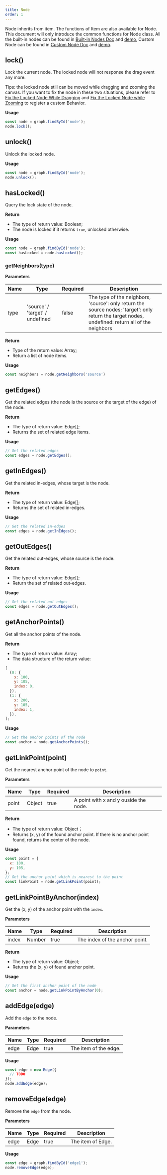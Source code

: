 ```yaml
---
title: Node
order: 1
---
```


Node inherits from item. The functions of Item are also available for Node. This document will only introduce the common functions for Node class. All the built-in nodes can be found in [Built-in Nodes Doc](/en/docs/manual/middle/elements/nodes/defaultNode) and [demo](/en/examples/item/defaultNodes), Custom Node can be found in [Custom Node Doc](/en/docs/manual/advanced/custom-node) and [demo](/en/examples/item/customNode).

## lock()

Lock the current node. The locked node will not response the drag event any more.

Tips: the locked node still can be moved while dragging and zooming the canvas. If you want to fix the node in these two situations, please refer to [Fix the Locked Node While Dragging](/en/docs/manual/advanced/lock-node#fix-the-locked-node-while-dragging) and [Fix the Locked Node while Zooming](/en/docs/manual/advanced/lock-node#fix-the-locked-node-while-zooming) to register a custom Behavior.

**Usage**

```javascript
const node = graph.findById('node');
node.lock();
```

## unlock()

Unlock the locked node.

**Usage**

```javascript
const node = graph.findById('node');
node.unlock();
```

## hasLocked()

Query the lock state of the node.

**Return**

- The type of return value: Boolean;
- The node is locked if it returns `true`, unlocked otherwise.

**Usage**

```javascript
const node = graph.findById('node');
const hasLocked = node.hasLocked();
```

### getNeighbors(type)

**Parameters**

| Name    | Type  | Required | Description      |
| ------- | ------ | -------- | ----------- |
| type |  'source' / 'target' / undefined | false    | The type of the neighbors, 'source': only return the source nodes; 'target': only return the target nodes, undefined: return all of the neighbors |

**Return**
- Type of the return value: Array;
- Return a list of node items.

**Usage**
``` javascript
const neighbors = node.getNeighbors('source')
```

## getEdges()

Get the related edges (the node is the source or the target of the edge) of the node.

**Return**

- The type of return value: Edge[];
- Returns the set of related edge items.

**Usage**

```javascript
// Get the related edges
const edges = node.getEdges();
```

## getInEdges()

Get the related in-edges, whose target is the node.

**Return**

- The type of return value: Edge[];
- Returns the set of related in-edges.

**Usage**

```javascript
// Get the related in-edges
const edges = node.getInEdges();
```

## getOutEdges()

Get the related out-edges, whose source is the node.

**Return**

- The type of return value: Edge[];
- Return the set of related out-edges.

**Usage**

```javascript
// Get the related out-edges
const edges = node.getOutEdges();
```

## getAnchorPoints()

Get all the anchor points of the node.

**Return**

- The type of return value: Array;
- The data structure of the return value:

```javascript
[
  (0: {
    x: 100,
    y: 105,
    index: 0,
  }),
  (1: {
    x: 200,
    y: 105,
    index: 1,
  }),
];
```

**Usage**

```javascript
// Get the anchor points of the node
const anchor = node.getAnchorPoints();
```

## getLinkPoint(point)

Get the nearest anchor point of the node to `point`.

**Parameters**

| Name  | Type   | Required | Description                           |
| ----- | ------ | -------- | ------------------------------------- |
| point | Object | true     | A point with x and y ouside the node. |

**Return**

- The type of return value: Object；
- Returns (x, y) of the found anchor point. If there is no anchor point found, returns the center of the node.

**Usage**

```javascript
const point = {
  x: 100,
  y: 105,
};
// Get the anchor point which is nearest to the point
const linkPoint = node.getLinkPoint(point);
```

## getLinkPointByAnchor(index)

Get the (x, y) of the anchor point with the `index`.

**Parameters**

| Name  | Type   | Required | Description                    |
| ----- | ------ | -------- | ------------------------------ |
| index | Number | true     | The index of the anchor point. |

**Return**

- The type of return value: Object;
- Returns the (x, y) of found anchor point.

**Usage**

```javascript
// Get the first anchor point of the node
const anchor = node.getLinkPointByAnchor(0);
```

## addEdge(edge)

Add the `edge` to the node.

**Parameters**

| Name | Type | Required | Description           |
| ---- | ---- | -------- | --------------------- |
| edge | Edge | true     | The item of the edge. |

**Usage**

```javascript
const edge = new Edge({
  // TODO
});
node.addEdge(edge);
```

## removeEdge(edge)

Remove the `edge` from the node.

**Parameters**

| Name | Type | Required | Description       |
| ---- | ---- | -------- | ----------------- |
| edge | Edge | true     | The item of Edge. |

**Usage**

```javascript
const edge = graph.findById('edge1');
node.removeEdge(edge);
```
